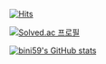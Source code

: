 [![Hits](https://hits.seeyoufarm.com/api/count/incr/badge.svg?url=https%3A%2F%2Fgithub.com%2Fbini59&count_bg=%2379C042&title_bg=%23555555&icon=&icon_color=%23E7E7E7&title=hits&edge_flat=false)](https://hits.seeyoufarm.com)

[![Solved.ac
프로필](http://mazassumnida.wtf/api/v2/generate_badge?boj=bean0234)](https://solved.ac/bean0234)

[![bini59's GitHub stats](https://github-readme-stats.vercel.app/api?username=bini59)](https://github.com/anuraghazra/github-readme-stats)
